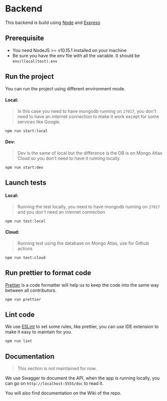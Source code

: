 # Backend

This backend is build using [Node](https://nodejs.org/en/) and [Express](https://expressjs.com/)

## Prerequisite

- You need NodeJS >= v10.15.1 installed on your machine
- Be sure you have the env file with all the variable. It should be `env/(local|test).env`

## Run the project

You can run the project using different environment mode.

#### Local:

> In this case you need to have mongodb running on `27017`, you don't need to
> have an internet connection to make it work except for some services like
> Google.

```
npm run start:local
```

#### Dev:

> Dev is the same of local but the difference is the DB is on Mongo Atlas Cloud
> so you don't need to have it running locally.

```
npm run start:dev
```

## Launch tests

#### Local:

> Running the test locally, you need to have mongodb running on `27017` and you
> don't need an internet connection

```
npm run test:local
```

#### Cloud:

> Running test using the database on Mongo Atlas, use for Github actions

```
npm run test:cloud
```

## Run prettier to format code

[Prettier](https://prettier.io/) is a code formatter will help us to keep 
the code into the same way between all contributors.

```
npm run prettier
```

## Lint code

We use [ESLint](https://eslint.org/) to set some rules, like prettier, 
you can use IDE extension to make it easy to maintain for you.

```
npm run lint
```

## Documentation

> This section is not maintained for now.

We use Swagger to document the API, when the app is running locally, 
you can go on `http://localhost:5555/doc` to read it.

You will also find documentation on the Wiki of the repo.
